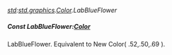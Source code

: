 _[std](../../modules/std/std-module.md):[std.graphics](../../modules/std/std-graphics.md).[Color](../../modules/std/std-graphics-color.md).LabBlueFlower_
##### Const LabBlueFlower:[Color](../../modules/std/std-graphics-color.md)
LabBlueFlower. Equivalent to New Color( .52,.50,.69 ).
